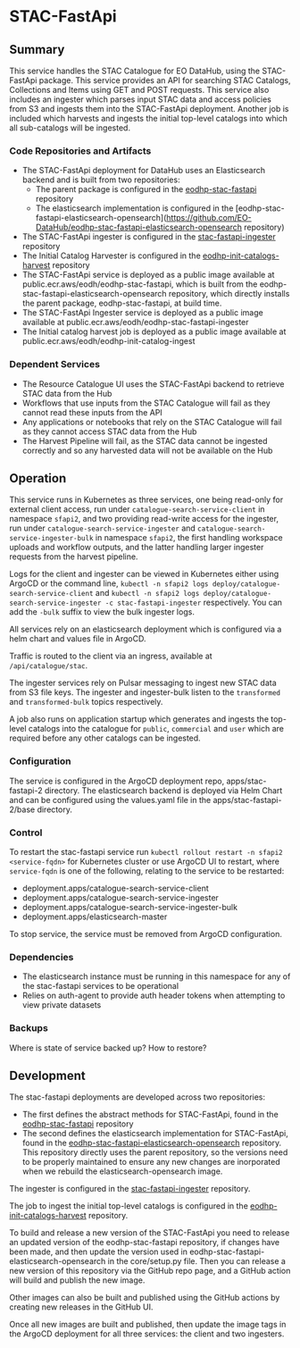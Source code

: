 # STAC-FastApi

## Summary

This service handles the STAC Catalogue for EO DataHub, using the STAC-FastApi package. This service provides an API for searching STAC Catalogs, Collections and Items using GET and POST requests. This service also includes an ingester which parses input STAC data and access policies from S3 and ingests them into the STAC-FastApi deployment. Another job is included which harvests and ingests the initial top-level catalogs into which all sub-catalogs will be ingested.

### Code Repositories and Artifacts

- The STAC-FastApi deployment for DataHub uses an Elasticsearch backend and is built from two repositories:
  - The parent package is configured in the [eodhp-stac-fastapi](https://github.com/EO-DataHub/eodhp-stac-fastapi) repository 
  - The elasticsearch implementation is configured in the [eodhp-stac-fastapi-elasticsearch-opensearch](https://github.com/EO-DataHub/eodhp-stac-fastapi-elasticsearch-opensearch repository)
- The STAC-FastApi ingester is configured in the [stac-fastapi-ingester](https://github.com/EO-DataHub/stac-fastapi-ingester) repository
- The Initial Catalog Harvester is configured in the [eodhp-init-catalogs-harvest](https://github.com/EO-DataHub/eodhp-init-catalogs-harvest) repository
- The STAC-FastApi service is deployed as a public image available at public.ecr.aws/eodh/eodhp-stac-fastapi, which is built from the eodhp-stac-fastapi-elasticsearch-opensearch repository, which directly installs the parent package, eodhp-stac-fastapi, at build time.
- The STAC-FastApi Ingester service is deployed as a public image available at public.ecr.aws/eodh/eodhp-stac-fastapi-ingester
- The Initial catalog harvest job is deployed as a public image available at public.ecr.aws/eodh/eodhp-init-catalog-ingest


### Dependent Services

- The Resource Catalogue UI uses the STAC-FastApi backend to retrieve STAC data from the Hub
- Workflows that use inputs from the STAC Catalogue will fail as they cannot read these inputs from the API
- Any applications or notebooks that rely on the STAC Catalogue will fail as they cannot access STAC data from the Hub
- The Harvest Pipeline will fail, as the STAC data cannot be ingested correctly and so any harvested data will not be available on the Hub

## Operation

This service runs in Kubernetes as three services, one being read-only for external client access, run under `catalogue-search-service-client` in namespace `sfapi2`, and two providing read-write access for the ingester, run under `catalogue-search-service-ingester` and `catalogue-search-service-ingester-bulk` in namespace `sfapi2`, the first handling workspace uploads and workflow outputs, and the latter handling larger ingester requests from the harvest pipeline.

Logs for the client and ingester can be viewed in Kubernetes either using ArgoCD or the command line, `kubectl -n sfapi2 logs deploy/catalogue-search-service-client` and `kubectl -n sfapi2 logs deploy/catalogue-search-service-ingester -c stac-fastapi-ingester` respectively. You can add the `-bulk` suffix to view the bulk ingester logs.

All services rely on an elasticsearch deployment which is configured via a helm chart and values file in ArgoCD.

Traffic is routed to the client via an ingress, available at `/api/catalogue/stac`.

The ingester services rely on Pulsar messaging to ingest new STAC data from S3 file keys. The ingester and ingester-bulk listen to the `transformed` and `transformed-bulk` topics respectively.

A job also runs on application startup which generates and ingests the top-level catalogs into the catalogue for `public`, `commercial` and `user` which are required before any other catalogs can be ingested.

### Configuration

The service is configured in the ArgoCD deployment repo, apps/stac-fastapi-2 directory. The elasticsearch backend is deployed via Helm Chart and can be configured using the values.yaml file in the apps/stac-fastapi-2/base directory.

### Control

To restart the stac-fastapi service run `kubectl rollout restart -n sfapi2 <service-fqdn>` for Kubernetes cluster or use ArgoCD UI to restart, where `service-fqdn` is one of the following, relating to the service to be restarted:

- deployment.apps/catalogue-search-service-client
- deployment.apps/catalogue-search-service-ingester
- deployment.apps/catalogue-search-service-ingester-bulk
- deployment.apps/elasticsearch-master

To stop service, the service must be removed from ArgoCD configuration.

### Dependencies

- The elasticsearch instance must be running in this namespace for any of the stac-fastapi services to be operational
- Relies on auth-agent to provide auth header tokens when attempting to view private datasets

### Backups

Where is state of service backed up? How to restore?

## Development

The stac-fastapi deployments are developed across two repositories:
- The first defines the abstract methods for STAC-FastApi, found in the [eodhp-stac-fastapi](https://github.com/EO-DataHub/eodhp-stac-fastapi) repository
- The second defines the elasticsearch implementation for STAC-FastApi, found in the [eodhp-stac-fastapi-elasticsearch-opensearch](https://github.com/EO-DataHub/eodhp-stac-fastapi-elasticsearch-opensearch) repository. This repository directly uses the parent repository, so the versions need to be properly maintained to ensure any new changes are inorporated when we rebuild the elasticsearch-opensearch image.

The ingester is configured in the [stac-fastapi-ingester](https://github.com/EO-DataHub/stac-fastapi-ingester) repository.

The job to ingest the initial top-level catalogs is configured in the [eodhp-init-catalogs-harvest](https://github.com/EO-DataHub/eodhp-init-catalogs-harvest) repository.

To build and release a new version of the STAC-FastApi you need to release an updated version of the eodhp-stac-fastapi repository, if changes have been made, and then update the version used in eodhp-stac-fastapi-elasticsearch-opensearch in the core/setup.py file. Then you can release a new version of this repository via the GitHub repo page, and a GitHub action will build and publish the new image.

Other images can also be built and published using the GitHub actions by creating new releases in the GitHub UI.

Once all new images are built and published, then update the image tags in the ArgoCD deployment for all three services: the client and two ingesters.
